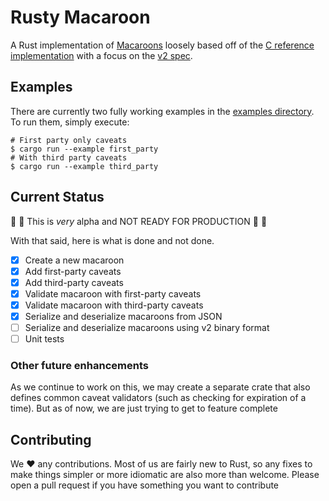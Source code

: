 # Rusty Macaroon

A Rust implementation of
[Macaroons](https://static.googleusercontent.com/media/research.google.com/en//pubs/archive/41892.pdf)
loosely based off of the [C reference
implementation](https://github.com/rescrv/libmacaroons) with a focus on the [v2
spec](https://github.com/rescrv/libmacaroons/blob/master/doc/format.txt).

## Examples
There are currently two fully working examples in the [examples
directory](./examples). To run them, simply execute:

```shell
# First party only caveats
$ cargo run --example first_party
# With third party caveats
$ cargo run --example third_party
```

## Current Status
:rotating_light: :rotating_light: This is _very_ alpha and NOT READY FOR
PRODUCTION :rotating_light: :rotating_light:

With that said, here is what is done and not done.

- [x] Create a new macaroon
- [x] Add first-party caveats
- [x] Add third-party caveats
- [x] Validate macaroon with first-party caveats
- [x] Validate macaroon with third-party caveats
- [x] Serialize and deserialize macaroons from JSON
- [ ] Serialize and deserialize macaroons using v2 binary format
- [ ] Unit tests

### Other future enhancements
As we continue to work on this, we may create a separate crate that also defines
common caveat validators (such as checking for expiration of a time). But as of
now, we are just trying to get to feature complete

## Contributing
We :heart: any contributions. Most of us are fairly new to Rust, so any fixes to
make things simpler or more idiomatic are also more than welcome. Please open a
pull request if you have something you want to contribute
